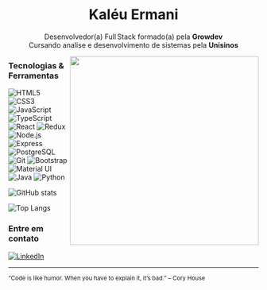 <!-- README.md – modelo básico -->

<h1 align="center">Kaléu Ermani</h1>

<p align="center">
  Desenvolvedor(a) Full Stack formado(a) pela <strong>Growdev</strong><br/>
  Cursando analise e desenvolvimento de sistemas pela <strong>Unisinos</strong>
</p>

<img align="right" height="380" src="https://i.imgur.com/kH8hNXb.png">

###  Tecnologias & Ferramentas

![HTML5](https://img.shields.io/badge/HTML5-E34F26?style=for-the-badge&logo=html5&logoColor=white)
![CSS3](https://img.shields.io/badge/CSS3-264de4?style=for-the-badge&logo=css3&logoColor=white)
![JavaScript](https://img.shields.io/badge/JS-F7DF1E?style=for-the-badge&logo=javascript&logoColor=black)
![TypeScript](https://img.shields.io/badge/TS-3178C6?style=for-the-badge&logo=typescript&logoColor=white)
![React](https://img.shields.io/badge/React-20232A?style=for-the-badge&logo=react)
![Redux](https://img.shields.io/badge/Redux-764ABC?style=for-the-badge&logo=redux&logoColor=white)
![Node.js](https://img.shields.io/badge/Node.js-339933?style=for-the-badge&logo=nodedotjs&logoColor=white)
![Express](https://img.shields.io/badge/Express-000000?style=for-the-badge&logo=express&logoColor=white)
![PostgreSQL](https://img.shields.io/badge/PostgreSQL-316192?style=for-the-badge&logo=postgresql&logoColor=white)
![Git](https://img.shields.io/badge/Git-F05032?style=for-the-badge&logo=git&logoColor=white)
![Bootstrap](https://img.shields.io/badge/Bootstrap-7952B3?style=for-the-badge&logo=bootstrap&logoColor=white)
![Material UI](https://img.shields.io/badge/MUI-007FFF?style=for-the-badge&logo=mui&logoColor=white)
![Java](https://img.shields.io/badge/Java-ED8B00?style=for-the-badge&logo=openjdk&logoColor=white)
![Python](https://img.shields.io/badge/Python-3776AB?style=for-the-badge&logo=python&logoColor=white)

![GitHub stats](https://github-readme-stats-git-masterrstaa-rickstaa.vercel.app/api?username=KaleuErmani&hide_title=true&show_icons=true&include_all_commits=false&count_private=true&line_height=25&hide=issues&bg_color=000&title_color=a40024&text_color=FFF&border_radius=3&border_color=a40024&icon_color=e78998&theme=jolly)

![Top Langs](https://github-readme-stats.vercel.app/api/top-langs/?username=KaleuErmani&layout=compact&hide_title=true&bg_color=000&title_color=a40024&text_color=FFF&border_radius=3&border_color=a40024&icon_color=e78998&theme=jolly)



### Entre em contato

[![LinkedIn](https://img.shields.io/badge/-LinkedIn-000?style=for-the-badge&logo=linkedin&logoColor=a40024&color:FFF)](https://www.linkedin.com/in/kaleuermani/)

---

<sub>“Code is like humor. When you have to explain it, it’s bad.” – Cory House</sub>
